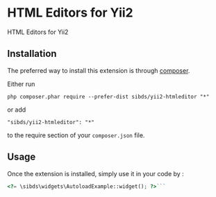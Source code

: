 HTML Editors for Yii2
=====================
HTML Editors for Yii2

Installation
------------

The preferred way to install this extension is through [composer](http://getcomposer.org/download/).

Either run

```
php composer.phar require --prefer-dist sibds/yii2-htmleditor "*"
```

or add

```
"sibds/yii2-htmleditor": "*"
```

to the require section of your `composer.json` file.


Usage
-----

Once the extension is installed, simply use it in your code by  :

```php
<?= \sibds\widgets\AutoloadExample::widget(); ?>```